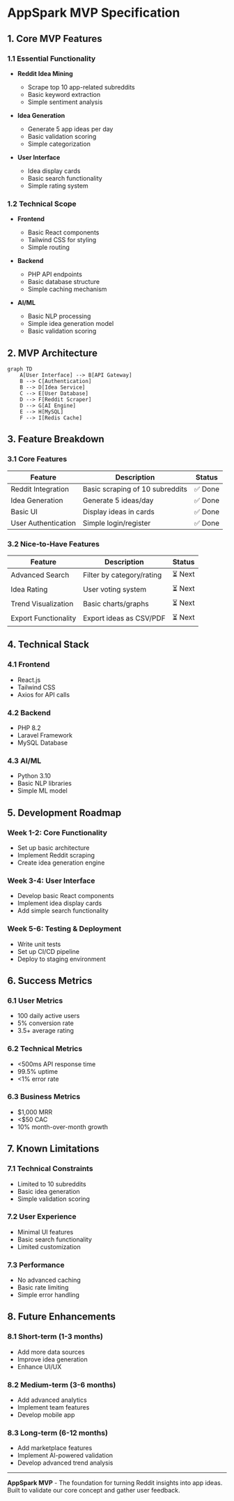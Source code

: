 # AppSpark MVP Specification

## 1. Core MVP Features

### 1.1 Essential Functionality
- **Reddit Idea Mining**
  - Scrape top 10 app-related subreddits
  - Basic keyword extraction
  - Simple sentiment analysis

- **Idea Generation**
  - Generate 5 app ideas per day
  - Basic validation scoring
  - Simple categorization

- **User Interface**
  - Idea display cards
  - Basic search functionality
  - Simple rating system

### 1.2 Technical Scope
- **Frontend**
  - Basic React components
  - Tailwind CSS for styling
  - Simple routing

- **Backend**
  - PHP API endpoints
  - Basic database structure
  - Simple caching mechanism

- **AI/ML**
  - Basic NLP processing
  - Simple idea generation model
  - Basic validation scoring

## 2. MVP Architecture

```mermaid
graph TD
    A[User Interface] --> B[API Gateway]
    B --> C[Authentication]
    B --> D[Idea Service]
    C --> E[User Database]
    D --> F[Reddit Scraper]
    D --> G[AI Engine]
    E --> H[MySQL]
    F --> I[Redis Cache]
```

## 3. Feature Breakdown

### 3.1 Core Features
| Feature               | Description                          | Status  |
|-----------------------|--------------------------------------|---------|
| Reddit Integration    | Basic scraping of 10 subreddits      | ✅ Done |
| Idea Generation       | Generate 5 ideas/day                 | ✅ Done |
| Basic UI              | Display ideas in cards               | ✅ Done |
| User Authentication   | Simple login/register                | ✅ Done |

### 3.2 Nice-to-Have Features
| Feature               | Description                          | Status  |
|-----------------------|--------------------------------------|---------|
| Advanced Search       | Filter by category/rating            | ⏳ Next |
| Idea Rating           | User voting system                   | ⏳ Next |
| Trend Visualization   | Basic charts/graphs                  | ⏳ Next |
| Export Functionality  | Export ideas as CSV/PDF              | ⏳ Next |

## 4. Technical Stack

### 4.1 Frontend
- React.js
- Tailwind CSS
- Axios for API calls

### 4.2 Backend
- PHP 8.2
- Laravel Framework
- MySQL Database

### 4.3 AI/ML
- Python 3.10
- Basic NLP libraries
- Simple ML model

## 5. Development Roadmap

### Week 1-2: Core Functionality
- Set up basic architecture
- Implement Reddit scraping
- Create idea generation engine

### Week 3-4: User Interface
- Develop basic React components
- Implement idea display cards
- Add simple search functionality

### Week 5-6: Testing & Deployment
- Write unit tests
- Set up CI/CD pipeline
- Deploy to staging environment

## 6. Success Metrics

### 6.1 User Metrics
- 100 daily active users
- 5% conversion rate
- 3.5+ average rating

### 6.2 Technical Metrics
- <500ms API response time
- 99.5% uptime
- <1% error rate

### 6.3 Business Metrics
- $1,000 MRR
- <$50 CAC
- 10% month-over-month growth

## 7. Known Limitations

### 7.1 Technical Constraints
- Limited to 10 subreddits
- Basic idea generation
- Simple validation scoring

### 7.2 User Experience
- Minimal UI features
- Basic search functionality
- Limited customization

### 7.3 Performance
- No advanced caching
- Basic rate limiting
- Simple error handling

## 8. Future Enhancements

### 8.1 Short-term (1-3 months)
- Add more data sources
- Improve idea generation
- Enhance UI/UX

### 8.2 Medium-term (3-6 months)
- Add advanced analytics
- Implement team features
- Develop mobile app

### 8.3 Long-term (6-12 months)
- Add marketplace features
- Implement AI-powered validation
- Develop advanced trend analysis

---

**AppSpark MVP** - The foundation for turning Reddit insights into app ideas. Built to validate our core concept and gather user feedback.
